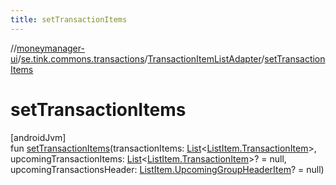 ```yaml
---
title: setTransactionItems
---
```

//[moneymanager-ui](../../../index.html)/[se.tink.commons.transactions](../index.html)/[TransactionItemListAdapter](index.html)/[setTransactionItems](set-transaction-items.html)



# setTransactionItems



[androidJvm]\
fun [setTransactionItems](set-transaction-items.html)(transactionItems: [List](https://kotlinlang.org/api/latest/jvm/stdlib/kotlin.collections/-list/index.html)&lt;[ListItem.TransactionItem](../-list-item/-transaction-item/index.html)&gt;, upcomingTransactionItems: [List](https://kotlinlang.org/api/latest/jvm/stdlib/kotlin.collections/-list/index.html)&lt;[ListItem.TransactionItem](../-list-item/-transaction-item/index.html)&gt;? = null, upcomingTransactionsHeader: [ListItem.UpcomingGroupHeaderItem](../-list-item/-upcoming-group-header-item/index.html)? = null)




